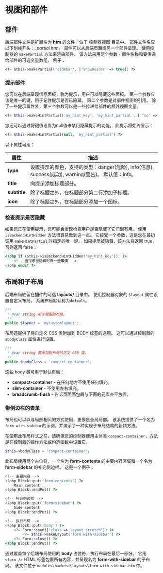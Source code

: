 # 视图和部件

## 部件

后端部件文件是扩展名为 **htm** 的文件，位于 [控制器视图](controllers-ajax) 目录中。 部件文件名应以下划线开头：*_partial.htm*。 部件可以从后端页面或另一个部件呈现。 使用控制器的 `makePartial` 方法来渲染部件。 该方法采用两个参数 - 部件名称和要传递给部件的可选变量数组。 例子：

```php
<?= $this->makePartial('sidebar', ['showHeader' => true]) ?>
```

### 提示部件

您可以在后端呈现信息面板，称为提示，用户可以隐藏这些面板。 第一个参数应该是唯一的键，用于记住提示是否已隐藏。 第二个参数是对部件视图的引用。 除了一些提示属性外，第三个参数可以是一些传递给部件的额外视图变量。

```php
<?= $this->makeHintPartial('my_hint_key', 'my_hint_partial', ['foo' => 'bar']) ?>
```

您还可以通过将键值设置为null值来禁用隐藏提示的功能。 此提示将始终显示：

```php
<?= $this->makeHintPartial(null, 'my_hint_partial') ?>
```

以下属性可用：

属性 | 描述
------------- | -------------
**type** | 设置提示的颜色，支持的类型：danger(危险), info(信息), success(成功), warning(警告)。 默认值：info。
**title** | 向提示添加标题部分。
**subtitle** | 除了标题之外，在标题部分第二行添加子标题。
**icon** | 除了标题之外，在标题部分添加一个图标。

### 检查提示是否隐藏

如果您正在使用提示，您可能会发现检查用户是否隐藏了它们很有用。 使用 `isBackendHintHidden` 方法很容易做到这一点。 它接受一个参数，这是您在最初调用 `makeHintPartial` 时指定的唯一键。 如果提示被隐藏，该方法将返回 true，否则返回 false：

```php
<?php if ($this->isBackendHintHidden('my_hint_key')): ?>
    <!-- 当提示被隐藏时做一些事情 -->
<?php endif ?>
```

## 布局和子布局

后端布局驻留在插件的可选 **layouts/** 目录中。 使用控制器对象的 `$layout` 属性设置自定义布局。 系统布局默认称为`default`。

```php
/**
 * @var string 用于视图的布局。
 */
public $layout = 'mycustomlayout';
```

布局还提供了将自定义 CSS 类附加到 BODY 标签的选项。 这可以通过控制器的 `$bodyClass` 属性进行设置。

```php
/**
 * @var string 要添加到布局的正文 CSS 类。
 */
public $bodyClass = 'compact-container';
```

这些 body 类可用于默认布局：

- **compact-container** - 在任何地方不使用任何填充。
- **slim-container** - 不使用左右填充。
- **breadcrumb-flush** - 告诉页面面包屑与下面的元素齐平放置。

### 带侧边栏的表单

布局也可以以与局部相同的方式使用，更像是全局局部。 该系统提供了一个名为`form-with-sidebar`的示例，并演示了一种实现子布局结构的新颖方法。

在使用此布局样式之前，请确保您的控制器使用主体类 `compact-container`，方法是在控制器的操作方法或构造函数中设置它。

```php
$this->bodyClass = 'compact-container';
```

此布局使用两个占位符，一个名为 **form-contents** 的主要内容区域和一个名为 **form-sidebar** 的补充侧边栏。 这是一个例子：

```php
<!-- 主要内容 -->
<?php Block::put('form-contents') ?>
    Main content
<?php Block::endPut() ?>

<!-- 补充侧边栏 -->
<?php Block::put('form-sidebar') ?>
    Side content
<?php Block::endPut() ?>

<!-- 执行布局 -->
<?php Block::put('body') ?>
    <?= Form::open(['class'=>'layout stretch']) ?>
        <?= $this->makeLayout('form-with-sidebar') ?>
    <?= Form::close() ?>
<?php Block::endPut() ?>
```

通过覆盖每个后端布局使用的 **body** 占位符，执行布局在最后一部分。 它用 `<form />` HTML 标签包裹所有内容，并呈现名为 **form-with-sidebar** 的子布局。 该文件位于 `modules\backend\layouts\form-with-sidebar.htm` 中。
